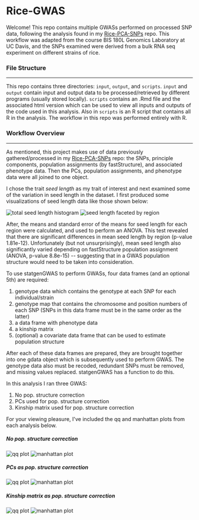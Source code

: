 # Rice-GWAS


Welcome! This repo contains multiple GWASs performed on processed SNP data, following the analysis found in my [Rice-PCA-SNPs](https://github.com/aangush/Rice-PCA-SNPs) repo. This workflow was adapted from the course BIS 180L Genomics Laboratory at UC Davis, and the SNPs examined were derived from a bulk RNA seq experiment on different
strains of rice.

### File Structure
______

This repo contains three directories: `input`, `output`, and `scripts`. `input` and `output` contain input and output data to be processed/retrieved by different programs (usually stored locally). `scripts` contains an .Rmd file and the associated html version which can be used to view all inputs and outputs of the code used in this analysis. Also in `scripts` is an R script that contains all R in the analysis. The workflow in this repo was performed entirely with R.

### Workflow Overview
______

As mentioned, this project makes use of data previously gathered/processed in my [Rice-PCA-SNPs](https://github.com/aangush/Rice-PCA-SNPs) repo: the SNPs, principle components, population assignments (by fastStructure), and associated phenotype data. Then the PCs, population assignments, and phenotype data were all joined to one object. 

I chose the trait _seed length_ as my trait of interest and next examined some of the variation in seed length in the dataset. I first produced some visualizations of seed length data like those shown below:

![total seed length histogram](seed_length.png)
![seed length faceted by region](seed_length_region.png)

After, the means and standard error of the means for seed length for each region were calculated, and used to perform an ANOVA. This test revealed that there are significant differences in mean seed length by region (p-value 1.81e-12). Unfortunately (but not unsurprisingly), mean seed length also significantly varied depending on fastStructure population assignment (ANOVA, p-value 8.8e-15) -- suggesting that in a GWAS population structure would need to be taken into consideration.

To use statgenGWAS to perform GWASs, four data frames (and an optional 5th) are required:

1. genotype data which contains the genotype at each SNP for each individual/strain
2.  genotype map that contains the chromosome and position numbers of each SNP (SNPs in this data frame must be in the same order as the latter)
3. a data frame with phenotype data
4. a kinship matrix
5. (optional) a covariate data frame that can be used to estimate population structure

After each of these data frames are prepared, they are brought together into one gdata object which is subsequently used to perform GWAS. The genotype data also
must be recoded, redundant SNPs must be removed, and missing values replaced. statgenGWAS has a function to do this. 

In this analysis I ran three GWAS: 

1. No pop. structure correction
2. PCs used for pop. structure correction
3. Kinship matrix used for pop. structure correction

For your viewing pleasure, I've included the qq and manhattan plots from each analysis below.

##### No pop. structure correction
![qq plot](gwas_nocorrect_qq1.png "GWAS no pop. corrections qq plot")
![manhattan plot](gwas_nocorrect_man1.png "GWAS no pop. corrections manhattan plot")

##### PCs as pop. structure correction
![qq plot](gwas_pca_qq.png "GWAS PC pop. correction qq plot")
![manhattan plot](gwas_pca_qq.png "GWAS PC pop. correction manhattan plot")

##### Kinship matrix as pop. structure correction
![qq plot](gwas_kin_qq.png "GWAS kinship matrix pop. correction qq plot")
![manhattan plot](gwas_kin_man.png "GWAS kinship matrix pop. correction manhattan plot")

